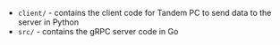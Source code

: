 
- `client/` - contains the client code for Tandem PC to send data to the server in Python
- `src/` - contains the gRPC server code in Go
